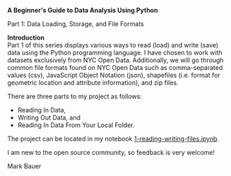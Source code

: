 **A Beginner's Guide to Data Analysis Using Python**

Part 1: Data Loading, Storage, and File Formats

**Introduction**  
Part 1 of this series displays various ways to read (load) and write (save) data using the Python programming language. I have chosen to work with datasets exclusively from NYC Open Data. Additionally, we will go through common file formats found on NYC Open Data such as comma-separated values (csv), JavaScript Object Notation (json), shapefiles (i.e. format for geometric location and attribute information), and zip files.

There are three parts to my project as follows:

- Reading In Data,  
- Writing Out Data, and  
- Reading In Data From Your Local Folder.

The project can be located in my notebook [1-reading-writing-files.ipynb](https://github.com/mebauer/data-analysis-using-python/blob/master/1-reading-writing-files/1-reading-writing-files.ipynb).

I am new to the open source community, so feedback is very welcome!

Mark Bauer